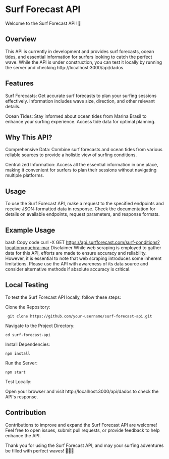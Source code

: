 # Surf Forecast API
Welcome to the Surf Forecast API! 🌊

## Overview
This API is currently in development and provides surf forecasts, ocean tides, and essential information for surfers looking to catch the perfect wave. While the API is under construction, you can test it locally by running the server and checking http://localhost:3000/api/dados.

## Features
Surf Forecasts: Get accurate surf forecasts to plan your surfing sessions effectively. Information includes wave size, direction, and other relevant details.

Ocean Tides: Stay informed about ocean tides from Marina Brasil to enhance your surfing experience. Access tide data for optimal planning.

## Why This API?
Comprehensive Data: Combine surf forecasts and ocean tides from various reliable sources to provide a holistic view of surfing conditions.

Centralized Information: Access all the essential information in one place, making it convenient for surfers to plan their sessions without navigating multiple platforms.

## Usage
To use the Surf Forecast API, make a request to the specified endpoints and receive JSON-formatted data in response. Check the documentation for details on available endpoints, request parameters, and response formats.

## Example Usage
bash
Copy code
curl -X GET https://api.surfforecast.com/surf-conditions?location=quebra-mar
Disclaimer
While web scraping is employed to gather data for this API, efforts are made to ensure accuracy and reliability. However, it is essential to note that web scraping introduces some inherent limitations. Please use the API with awareness of its data source and consider alternative methods if absolute accuracy is critical.

## Local Testing
To test the Surf Forecast API locally, follow these steps:

Clone the Repository:

``` git clone https://github.com/your-username/surf-forecast-api.git```

Navigate to the Project Directory:
```
cd surf-forecast-api
```
Install Dependencies:
```
npm install
```
Run the Server:
```
npm start
```
Test Locally:

Open your browser and visit http://localhost:3000/api/dados to check the API's response.



## Contribution
Contributions to improve and expand the Surf Forecast API are welcome! Feel free to open issues, submit pull requests, or provide feedback to help enhance the API.

Thank you for using the Surf Forecast API, and may your surfing adventures be filled with perfect waves! 🏄‍♂️🌊
